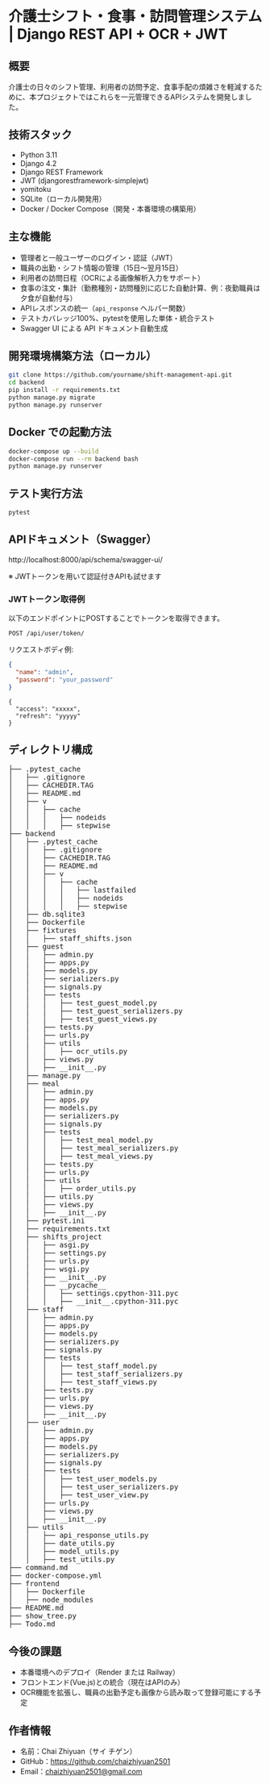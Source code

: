 # 介護士シフト・食事・訪問管理システム | Django REST API + OCR + JWT


## 概要

介護士の日々のシフト管理、利用者の訪問予定、食事手配の煩雑さを軽減するために、本プロジェクトではこれらを一元管理できるAPIシステムを開発しました。



## 技術スタック

- Python 3.11
- Django 4.2
- Django REST Framework
- JWT (djangorestframework-simplejwt)
- yomitoku
- SQLite（ローカル開発用）
- Docker / Docker Compose（開発・本番環境の構築用）


## 主な機能

- 管理者と一般ユーザーのログイン・認証（JWT）
- 職員の出勤・シフト情報の管理（15日〜翌月15日）
- 利用者の訪問日程（OCRによる画像解析入力をサポート）
- 食事の注文・集計（勤務種別・訪問種別に応じた自動計算、例：夜勤職員は夕食が自動付与）
- APIレスポンスの統一（`api_response` ヘルパー関数）
- テストカバレッジ100%、pytestを使用した単体・統合テスト
- Swagger UI による API ドキュメント自動生成


## 開発環境構築方法（ローカル）

```bash
git clone https://github.com/yourname/shift-management-api.git
cd backend
pip install -r requirements.txt
python manage.py migrate
python manage.py runserver
```


## Docker での起動方法

```bash
docker-compose up --build
docker-compose run --rm backend bash
python manage.py runserver
```


## テスト実行方法

```bash
pytest
```

## APIドキュメント（Swagger）

http://localhost:8000/api/schema/swagger-ui/

※ JWTトークンを用いて認証付きAPIも試せます

### JWTトークン取得例

以下のエンドポイントにPOSTすることでトークンを取得できます。

`POST /api/user/token/`

リクエストボディ例:
```json
{
  "name": "admin",
  "password": "your_password"
}
```

```レスポンス
{
  "access": "xxxxx",
  "refresh": "yyyyy"
}
```

## ディレクトリ構成
<pre>
├── .pytest_cache
│   ├── .gitignore
│   ├── CACHEDIR.TAG
│   ├── README.md
│   ├── v
│   │   ├── cache
│   │   │   ├── nodeids
│   │   │   ├── stepwise
├── backend
│   ├── .pytest_cache
│   │   ├── .gitignore
│   │   ├── CACHEDIR.TAG
│   │   ├── README.md
│   │   ├── v
│   │   │   ├── cache
│   │   │   │   ├── lastfailed
│   │   │   │   ├── nodeids
│   │   │   │   ├── stepwise
│   ├── db.sqlite3
│   ├── Dockerfile
│   ├── fixtures
│   │   ├── staff_shifts.json
│   ├── guest
│   │   ├── admin.py
│   │   ├── apps.py
│   │   ├── models.py
│   │   ├── serializers.py
│   │   ├── signals.py
│   │   ├── tests
│   │   │   ├── test_guest_model.py
│   │   │   ├── test_guest_serializers.py
│   │   │   ├── test_guest_views.py
│   │   ├── tests.py
│   │   ├── urls.py
│   │   ├── utils
│   │   │   ├── ocr_utils.py
│   │   ├── views.py
│   │   ├── __init__.py
│   ├── manage.py
│   ├── meal
│   │   ├── admin.py
│   │   ├── apps.py
│   │   ├── models.py
│   │   ├── serializers.py
│   │   ├── signals.py
│   │   ├── tests
│   │   │   ├── test_meal_model.py
│   │   │   ├── test_meal_serializers.py
│   │   │   ├── test_meal_views.py
│   │   ├── tests.py
│   │   ├── urls.py
│   │   ├── utils
│   │   │   ├── order_utils.py
│   │   ├── utils.py
│   │   ├── views.py
│   │   ├── __init__.py
│   ├── pytest.ini
│   ├── requirements.txt
│   ├── shifts_project
│   │   ├── asgi.py
│   │   ├── settings.py
│   │   ├── urls.py
│   │   ├── wsgi.py
│   │   ├── __init__.py
│   │   ├── __pycache__
│   │   │   ├── settings.cpython-311.pyc
│   │   │   ├── __init__.cpython-311.pyc
│   ├── staff
│   │   ├── admin.py
│   │   ├── apps.py
│   │   ├── models.py
│   │   ├── serializers.py
│   │   ├── signals.py
│   │   ├── tests
│   │   │   ├── test_staff_model.py
│   │   │   ├── test_staff_serializers.py
│   │   │   ├── test_staff_views.py
│   │   ├── tests.py
│   │   ├── urls.py
│   │   ├── views.py
│   │   ├── __init__.py
│   ├── user
│   │   ├── admin.py
│   │   ├── apps.py
│   │   ├── models.py
│   │   ├── serializers.py
│   │   ├── signals.py
│   │   ├── tests
│   │   │   ├── test_user_models.py
│   │   │   ├── test_user_serializers.py
│   │   │   ├── test_user_view.py
│   │   ├── urls.py
│   │   ├── views.py
│   │   ├── __init__.py
│   ├── utils
│   │   ├── api_response_utils.py
│   │   ├── date_utils.py
│   │   ├── model_utils.py
│   │   ├── test_utils.py
├── command.md
├── docker-compose.yml
├── frontend
│   ├── Dockerfile
│   ├── node_modules
├── README.md
├── show_tree.py
├── Todo.md
</pre>


## 今後の課題
- 本番環境へのデプロイ（Render または Railway）
- フロントエンド(Vue.js)との統合（現在はAPIのみ）
- OCR機能を拡張し、職員の出勤予定も画像から読み取って登録可能にする予定


## 作者情報

- 名前：Chai Zhiyuan（サイ チゲン）
- GitHub：https://github.com/chaizhiyuan2501
- Email：chaizhiyuan2501@gmail.com
